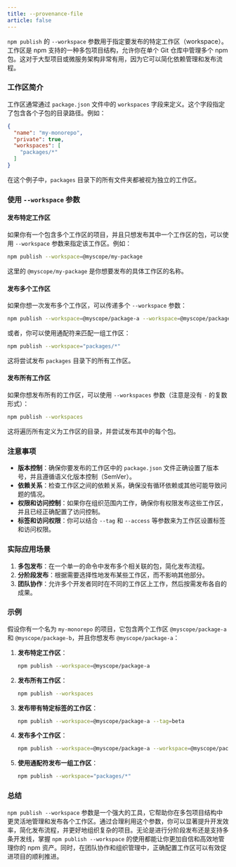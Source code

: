 ```yaml
---
title: --provenance-file
article: false
---
```


`npm publish` 的 `--workspace` 参数用于指定要发布的特定工作区（workspace）。工作区是 npm 支持的一种多包项目结构，允许你在单个 Git 仓库中管理多个 npm 包。这对于大型项目或微服务架构非常有用，因为它可以简化依赖管理和发布流程。

### 工作区简介

工作区通常通过 `package.json` 文件中的 `workspaces` 字段来定义。这个字段指定了包含各个子包的目录路径。例如：

```json
{
  "name": "my-monorepo",
  "private": true,
  "workspaces": [
    "packages/*"
  ]
}
```

在这个例子中，`packages` 目录下的所有文件夹都被视为独立的工作区。

### 使用 `--workspace` 参数

#### 发布特定工作区

如果你有一个包含多个工作区的项目，并且只想发布其中一个工作区的包，可以使用 `--workspace` 参数来指定该工作区。例如：

```bash
npm publish --workspace=@myscope/my-package
```

这里的 `@myscope/my-package` 是你想要发布的具体工作区的名称。

#### 发布多个工作区

如果你想一次发布多个工作区，可以传递多个 `--workspace` 参数：

```bash
npm publish --workspace=@myscope/package-a --workspace=@myscope/package-b
```

或者，你可以使用通配符来匹配一组工作区：

```bash
npm publish --workspace="packages/*"
```

这将尝试发布 `packages` 目录下的所有工作区。

#### 发布所有工作区

如果你想发布所有的工作区，可以使用 `--workspaces` 参数（注意是没有 `-` 的复数形式）：

```bash
npm publish --workspaces
```

这将遍历所有定义为工作区的目录，并尝试发布其中的每个包。

### 注意事项

- **版本控制**：确保你要发布的工作区中的 `package.json` 文件正确设置了版本号，并且遵循语义化版本控制（SemVer）。
- **依赖关系**：检查工作区之间的依赖关系，确保没有循环依赖或其他可能导致问题的情况。
- **权限和访问控制**：如果你在组织范围内工作，确保你有权限发布这些工作区，并且已经正确配置了访问控制。
- **标签和访问权限**：你可以结合 `--tag` 和 `--access` 等参数来为工作区设置标签和访问权限。

### 实际应用场景

1. **多包发布**：在一个单一的命令中发布多个相关联的包，简化发布流程。
2. **分阶段发布**：根据需要选择性地发布某些工作区，而不影响其他部分。
3. **团队协作**：允许多个开发者同时在不同的工作区上工作，然后按需发布各自的成果。

### 示例

假设你有一个名为 `my-monorepo` 的项目，它包含两个工作区 `@myscope/package-a` 和 `@myscope/package-b`，并且你想发布 `@myscope/package-a`：

1. **发布特定工作区**：

   ```bash
   npm publish --workspace=@myscope/package-a
   ```

2. **发布所有工作区**：

   ```bash
   npm publish --workspaces
   ```

3. **发布带有特定标签的工作区**：

   ```bash
   npm publish --workspace=@myscope/package-a --tag=beta
   ```

4. **发布多个工作区**：

   ```bash
   npm publish --workspace=@myscope/package-a --workspace=@myscope/package-b
   ```

5. **使用通配符发布一组工作区**：

   ```bash
   npm publish --workspace="packages/*"
   ```

### 总结

`npm publish --workspace` 参数是一个强大的工具，它帮助你在多包项目结构中更灵活地管理和发布各个工作区。通过合理利用这个参数，你可以显著提升开发效率，简化发布流程，并更好地组织复杂的项目。无论是进行分阶段发布还是支持多条开发线，掌握 `npm publish --workspace` 的使用都能让你更加自信和高效地管理你的 npm 资产。同时，在团队协作和组织管理中，正确配置工作区可以有效促进项目的顺利推进。
